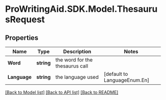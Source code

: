 # ProWritingAid.SDK.Model.ThesaurusRequest

## Properties

Name | Type | Description | Notes
------------ | ------------- | ------------- | -------------
**Word** | **string** | the word for the thesaurus call | 
**Language** | **string** | the language used | [default to LanguageEnum.En]



[[Back to Model list]](../README.md#documentation-for-models) [[Back to API list]](../README.md#documentation-for-api-endpoints) [[Back to README]](../README.md)

